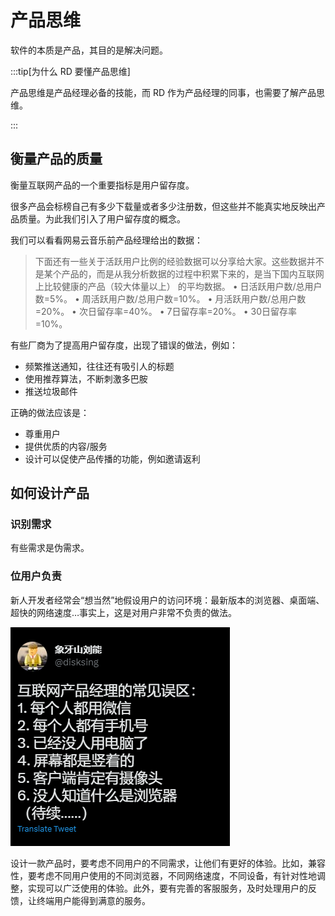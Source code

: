 # 产品思维

软件的本质是产品，其目的是解决问题。

:::tip[为什么 RD 要懂产品思维]

产品思维是产品经理必备的技能，而 RD 作为产品经理的同事，也需要了解产品思维。

:::

## 衡量产品的质量

衡量互联网产品的一个重要指标是用户留存度。

很多产品会标榜自己有多少下载量或者多少注册数，但这些并不能真实地反映出产品质量。为此我们引入了用户留存度的概念。

我们可以看看网易云音乐前产品经理给出的数据：

> 下面还有一些关于活跃用户比例的经验数据可以分享给大家。这些数据并不是某个产品的，而是从我分析数据的过程中积累下来的，是当下国内互联网上比较健康的产品（较大体量以上） 的平均数据。
•	日活跃用户数/总用户数=5%。
•	周活跃用户数/总用户数=10%。
•	月活跃用户数/总用户数=20%。
•	次日留存率=40%。
•	7日留存率=20%。
•	30日留存率=10%。
> 

有些厂商为了提高用户留存度，出现了错误的做法，例如：

- 频繁推送通知，往往还有吸引人的标题
- 使用推荐算法，不断刺激多巴胺
- 推送垃圾邮件

正确的做法应该是：

- 尊重用户
- 提供优质的内容/服务
- 设计可以促使产品传播的功能，例如邀请返利

## 如何设计产品

### 识别需求

有些需求是伪需求。

### 位用户负责

新人开发者经常会“想当然”地假设用户的访问环境：最新版本的浏览器、桌面端、超快的网络速度…事实上，这是对用户非常不负责的做法。

![](./images/product_twitter.png)

设计一款产品时，要考虑不同用户的不同需求，让他们有更好的体验。比如，兼容性，要考虑不同用户使用的不同浏览器，不同网络速度，不同设备，有针对性地调整，实现可以广泛使用的体验。此外，要有完善的客服服务，及时处理用户的反馈，让终端用户能得到满意的服务。
